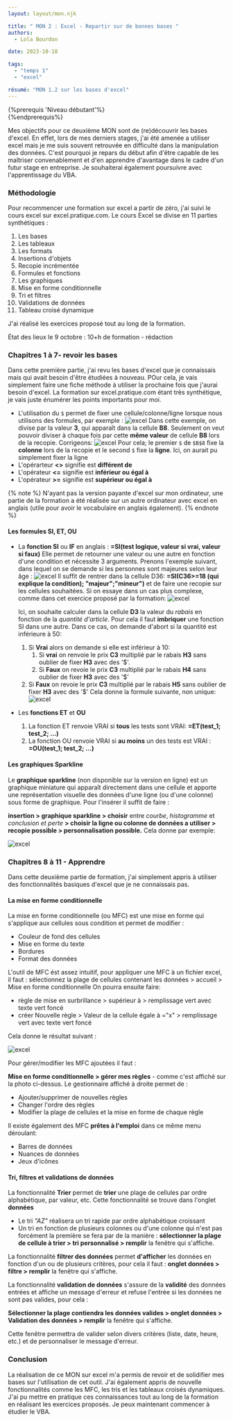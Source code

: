 ```yaml
---
layout: layout/mon.njk

title: " MON 2 : Excel - Repartir sur de bonnes bases "
authors:
  - Lola Bourdon

date: 2023-10-18

tags: 
  - "temps 1"
  - "excel"

résumé: "MON 1.2 sur les bases d'excel"
---
```


{%prerequis 'Niveau débutant'%}  
{%endprerequis%}

Mes objectifs pour ce deuxième MON sont de (re)découvrir les bases d'excel. En effet, lors de mes derniers stages, j'ai été amenée a utiliser excel mais je me suis souvent retrouvée en difficulté dans la manipulation des données. C'est pourquoi je repars du début afin d'être capable de les maîtriser convenablement et d'en apprendre d'avantage dans le cadre d'un futur stage en entreprise. Je souhaiterai également poursuivre avec l'apprentissage du VBA.

### Méthodologie

Pour recommencer une formation sur excel a partir de zéro, j'ai suivi le cours excel sur excel.pratique.com. Le cours Excel se divise en 11 parties synthétiques :

1. Les bases
2. Les tableaux
3. Les formats
4. Insertions d'objets
5. Recopie incrémentée
6. Formules et fonctions
7. Les graphiques
8. Mise en forme conditionnelle
9. Tri et filtres
10. Validations de données
11. Tableau croisé dynamique

J'ai réalisé les exercices proposé tout au long de la formation.

État des lieux le 9 octobre : 10+h de formation - rédaction

### Chapitres 1 à 7- revoir les bases

Dans cette première partie, j'ai revu les bases d'excel que je connaissais mais qui avait besoin d'être étudiées à nouveau. POur cela, je vais simplement faire une fiche méthode à utiliser la prochaine fois que j'aurai besoin d'excel. La formation sur excel.pratique.com étant très synthétique, je vais juste énumérer les points importants pour moi.

* L'utilisation du `$` permet de fixer une cellule/colonne/ligne lorsque nous utilisons des formules, par exemple :
![excel](EXCEL2.png)
Dans cette exemple, on divise par la valeur **3**, qui apparaît dans la cellule **B8**. Seulement on veut pouvoir diviser à chaque fois par cette **même valeur** de cellule **B8** lors de la recopie. Corrigeons:
![excel](EXCEL3.png)
Pour cela; le premier `$` de `$B$8` fixe la **colonne** lors de la recopie et le second `$` fixe la **ligne**. Ici,  on aurait pu simplement fixer la ligne
* L'opérarteur **<>** signifie est **différent de**
* L'opérateur **<=** signifie est **inférieur ou égal à**
* L'opérateur **>=** signifie est **supérieur ou égal à**

{% note %}
N'ayant pas la version payante d'excel sur mon ordinateur, une partie de la formation a été réalisée sur un autre  ordinateur avec excel en anglais (utile pour avoir le vocabulaire en anglais également).
{% endnote %}

#### Les formules SI, ET, OU

* La **fonction SI** ou **IF** en anglais : **=SI(test logique, valeur si vrai, valeur si faux)**
    Elle permet de retourner une valeur ou une autre en fonction d'une condition et nécessite 3 arguments.
   Prenons l'exemple suivant, dans lequel on se demande si les personnes sont majeures selon leur âge :
   ![excel](screen_SI_1.png)
   Il suffit de rentrer dans la cellule D36: **=SI(C36>=18 (qui explique la condition); "majeur";"mineur")** et de faire une recopie sur les cellules souhaitées.
  Si on essaye dans un cas plus complexe, comme dans cet exercice proposé par la formation:
  ![excel](screen_SI_2.png)

  Ici, on souhaite calculer dans la cellule **D3** la valeur du *rabais* en fonction de la *quantité d'article*. Pour cela il faut **imbriquer** une fonction SI dans une autre.
Dans ce cas, on demande d'abort si la quantité est inférieure à 50:

  1. Si **Vrai** alors on demande si elle est inférieur à 10:
       1. Si **vrai** on renvoie le prix **C3** multiplié par le rabais **H3** sans  oublier de fixer **H3** avec des '$'.
       2. Si **Faux** on revoie le prix **C3** multiplié par le rabais **H4** sans oublier de fixer **H3** avec des '$'
  2. Si **Faux** on revoie le prix **C3** multiplié par le rabais **H5** sans oublier de fixer **H3** avec des '$'
Cela donne la formule suivante, non unique:
    ![excel](formule1.png)

* Les **fonctions  ET** et **OU**
  1. La fonction ET renvoie VRAI si **tous** les tests sont VRAI:  **=ET(test_1; test_2; ...)**
  2. La fonction OU renvoie VRAI si **au moins** un des tests est VRAI : **=OU(test_1; test_2; ...)**

#### Les graphiques Sparkline

Le **graphique sparkline** (non disponible sur la version en ligne) est un graphique miniature qui apparaît directement dans une cellule et apporte une représentation visuelle des données d'une ligne (ou d'une colonne) sous forme de graphique.
Pour l'insérer il suffit de faire :

**insertion > graphique sparkline > choisir** entre *courbe*, *histogramme* et *conclusion et perte* **> choisir la ligne ou colonne de données a utiliser > recopie possible > personnalisation possible.**
Cela donne par exemple:

  ![excel](screen_sparkline.png)

### Chapitres 8 à 11 - Apprendre

Dans cette deuxième partie de formation, j'ai simplement appris à utiliser des fonctionnalités basiques d'excel que je ne connaissais pas.

#### La mise en forme conditionnelle

La mise en forme conditionnelle (ou MFC) est une mise en forme qui s'applique aux cellules sous condition et permet de modifier :

* Couleur de fond des cellules
* Mise en forme du texte
* Bordures
* Format des données

L'outil de MFC ést assez intuitif, pour appliquer une MFC à un fichier excel, il faut :
sélectionnez la plage de cellules contenant les données > accueil > Mise en forme conditionnelle
On pourra ensuite faire:

* règle de mise en surbrillance > supérieur à > remplissage vert avec texte vert foncé
* créer Nouvelle règle  > Valeur de la cellule égale à ="x" > remplissage vert avec texte vert foncé

Cela donne le résultat suivant :

![excel](screen_MFC.png)

Pour gérer/modifier les MFC ajoutées il faut :

**Mise en forme conditionnelle > gérer mes règles** - comme c'est affiché sur la photo ci-dessus.
Le gestionnaire affiché à droite permet de :

* Ajouter/supprimer de nouvelles règles
* Changer l'ordre des règles
* Modifier la plage de cellules et la mise en forme de chaque règle

Il existe également des MFC **prêtes à l'emploi** dans ce même menu déroulant:

* Barres de données
* Nuances de données
* Jeux d'icônes

#### Tri, filtres et validations de données

La fonctionnalité **Trier** permet de **trier** une plage de cellules par ordre alphabétique, par valeur, etc. Cette fonctionnalité se trouve dans l'onglet **données**

* Le tri *"AZ"* réalisera un tri rapide par ordre alphabétique croissant
* Un tri en fonction de plusieurs colonnes ou d'une colonne qui n'est pas forcément la première se fera par de la manière : **sélectionner la plage de cellule à trier > tri personnalisé > remplir** la fenêtre qui s'affiche.

La fonctionnalité **filtrer des données** permet **d'afficher** les données en fonction d'un ou de plusieurs critères, pour cela il faut : **onglet données > filtre > remplir** la fenêtre qui s'affiche.

La fonctionnalité **validation de données** s'assure de la **validité** des données entrées et affiche un message d'erreur et refuse l'entrée si les données ne sont pas valides, pour cela :

**Sélectionner la plage contiendra les données valides > onglet données > Validation des données > remplir** la fenêtre qui s'affiche.

Cette fenêtre permettra de valider selon divers critères (liste, date, heure, etc.) et de personnaliser le message d'erreur.

### Conclusion

La réalisation de ce MON sur excel m'a permis de revoir et de solidifier mes bases sur l'utilisation de cet outil. J'ai également appris de nouvelle fonctionnalités comme les MFC, les tris et les tableaux croisés dynamiques. J'ai pu mettre en pratique ces connaissances tout au long de la formation en réalisant les exercices proposés. Je peux maintenant commencer à étudier le VBA.
